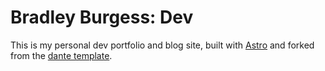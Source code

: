 # Bradley Burgess: Dev

This is my personal dev portfolio and blog site, built with
[Astro](https://astro.build) and forked from the [dante
template](https://github.com/JustGoodUI/dante-astro-theme).